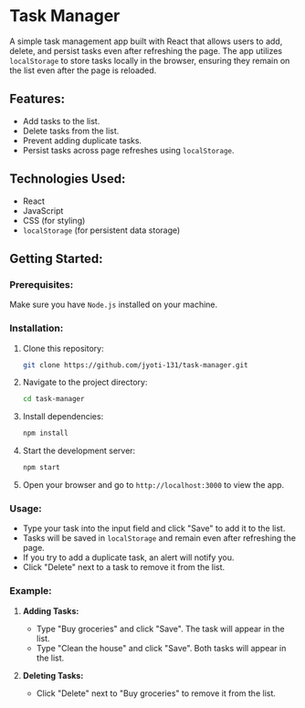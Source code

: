 # Task Manager

A simple task management app built with React that allows users to add, delete, and persist tasks even after refreshing the page. The app utilizes `localStorage` to store tasks locally in the browser, ensuring they remain on the list even after the page is reloaded.

## Features:
- Add tasks to the list.
- Delete tasks from the list.
- Prevent adding duplicate tasks.
- Persist tasks across page refreshes using `localStorage`.

## Technologies Used:
- React
- JavaScript
- CSS (for styling)
- `localStorage` (for persistent data storage)

## Getting Started:

### Prerequisites:
Make sure you have `Node.js` installed on your machine.

### Installation:
1. Clone this repository:
   ```bash
   git clone https://github.com/jyoti-131/task-manager.git
   ```

2. Navigate to the project directory:
   ```bash
   cd task-manager
   ```

3. Install dependencies:
   ```bash
   npm install
   ```

4. Start the development server:
   ```bash
   npm start
   ```

5. Open your browser and go to `http://localhost:3000` to view the app.

### Usage:
- Type your task into the input field and click "Save" to add it to the list.
- Tasks will be saved in `localStorage` and remain even after refreshing the page.
- If you try to add a duplicate task, an alert will notify you.
- Click "Delete" next to a task to remove it from the list.

### Example:

1. **Adding Tasks:**
   - Type "Buy groceries" and click "Save". The task will appear in the list.
   - Type "Clean the house" and click "Save". Both tasks will appear in the list.

2. **Deleting Tasks:**
   - Click "Delete" next to "Buy groceries" to remove it from the list.
